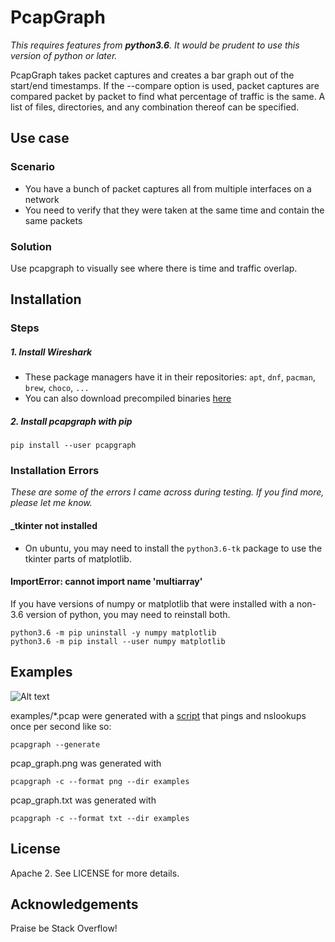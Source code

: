 # PcapGraph
*This requires features from **python3.6**. It would be prudent to use this 
version of python or later.*

PcapGraph takes packet captures and creates a bar graph out of the start/end
timestamps. If the --compare option is used, packet captures are compared 
packet by packet to find what percentage of traffic is the same. A list of 
files, directories, and any combination thereof can be specified.
## Use case
### Scenario
* You have a bunch of packet captures all from multiple interfaces on a 
network
* You need to verify that they were taken at the same time and contain the 
same packets 
 
### Solution
Use pcapgraph to visually see where there is time and traffic overlap.

## Installation
### Steps
##### 1. Install Wireshark
* These package managers have it in their repositories:
`apt`, `dnf`, `pacman`, `brew`, `choco`, `...`
* You can also download precompiled binaries [here](https://www.wireshark.org/download.html)

##### 2. Install pcapgraph with pip
    pip install --user pcapgraph

### Installation Errors
*These are some of the errors I came across during testing. If you find 
more, please let me know.*
#### _tkinter not installed
* On ubuntu, you may need to install the `python3.6-tk` package to 
use the tkinter parts of matplotlib.

#### ImportError: cannot import name 'multiarray'
If you have versions of numpy or matplotlib that were installed with a 
non-3.6 version of python, you may need to reinstall both.

    python3.6 -m pip uninstall -y numpy matplotlib
    python3.6 -m pip install --user numpy matplotlib

## Examples
![Alt text](https://github.com/pocc/pcapgraph/blob/master/examples/pcap_graph.png?raw=true "An example graph.")

examples/*.pcap were generated with a [script](/pcapgraph/generate_example_pcaps.py)
 that pings and nslookups once per second like so: 

    pcapgraph --generate

pcap_graph.png was generated with 

    pcapgraph -c --format png --dir examples

pcap_graph.txt was generated with 

    pcapgraph -c --format txt --dir examples

## License
Apache 2. See LICENSE for more details.

## Acknowledgements
Praise be Stack Overflow!